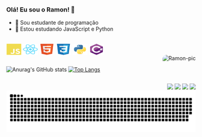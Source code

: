### Olá! Eu sou o Ramon! 👋

- 🔭 Sou estudante de programação
- 🌱 Estou estudando JavaScript e Python

<div style="display: inline_block;"><br>
  <img align="center" alt="Ramon-Js" height="30" width="40" src="https://raw.githubusercontent.com/devicons/devicon/master/icons/javascript/javascript-plain.svg">
  <img align="center" alt="Ramon-React" height="30" width="40" src="https://raw.githubusercontent.com/devicons/devicon/master/icons/react/react-original.svg">
  <img align="center" alt="Ramon-HTML" height="30" width="40" src="https://raw.githubusercontent.com/devicons/devicon/master/icons/html5/html5-original.svg">
  <img align="center" alt="Ramon-CSS" height="30" width="40" src="https://raw.githubusercontent.com/devicons/devicon/master/icons/css3/css3-original.svg">
  <img align="center" alt="Ramon-Python" height="30" width="40" src="https://raw.githubusercontent.com/devicons/devicon/master/icons/python/python-original.svg">
  <img align="center" alt="Ramon-Csharp" height="30" width="40" src="https://raw.githubusercontent.com/devicons/devicon/master/icons/csharp/csharp-original.svg">
  <br>
  <img align="right" alt="Ramon-pic" height="47" style="border-radius: 10px;" src="https://lh3.googleusercontent.com/pw/AJFCJaXFff5ElX39RW0nHVgQ0CnPa1C0CI1HS2rp6Teo_-8Aw56gMWqaQMO_SVtTjh2t0p-GLCPSypA3YWS9WDvFd8HQ1S1S5FsTpwMsL5Aeh83JSGhfDwVOuLe6DsuLhgmCxWIaqAwwPgqBOiLoki0mK7no=w325-h58-s-no?authuser=0">
</div>
  
  ##


![Anurag's GitHub stats](https://github-readme-stats.vercel.app/api?username=ramonsantos10&show_icons=true&theme=radical)
[![Top Langs](https://github-readme-stats.vercel.app/api/top-langs/?username=ramonsantos10&layout=compact&theme=radical)](https://github.com/anuraghazra/github-readme-stats)

  ##

<div align="right"> 
  <a href="https://instagram.com/ramondossantos10" target="_blank"><img src="https://img.shields.io/badge/-Instagram-%23E4405F?style=for-the-badge&logo=instagram&logoColor=white" target="_blank"></a>
 <a href="https://discord.gg/wagxzStdcR" target="_blank"><img src="https://img.shields.io/badge/Discord-7289DA?style=for-the-badge&logo=discord&logoColor=white" target="_blank"></a> 
  <a href = "mailto:ramontedescodossantos2020@gmail.com"><img src="https://img.shields.io/badge/-Gmail-%23333?style=for-the-badge&logo=gmail&logoColor=white" target="_blank"></a>
  <a href="https://www.linkedin.com/in/ramon-dos-santos-6b7063221/" target="_blank"><img src="https://img.shields.io/badge/-LinkedIn-%230077B5?style=for-the-badge&logo=linkedin&logoColor=white" target="_blank"></a> 
</div>

<picture>
  <source media="(prefers-color-scheme: dark)" srcset="https://raw.githubusercontent.com/platane/platane/output/github-contribution-grid-snake-dark.svg">
  <source media="(prefers-color-scheme: light)" srcset="https://raw.githubusercontent.com/platane/platane/output/github-contribution-grid-snake.svg">
  <img alt="github contribution grid snake animation" src="https://raw.githubusercontent.com/platane/platane/output/github-contribution-grid-snake.svg">
</picture>

